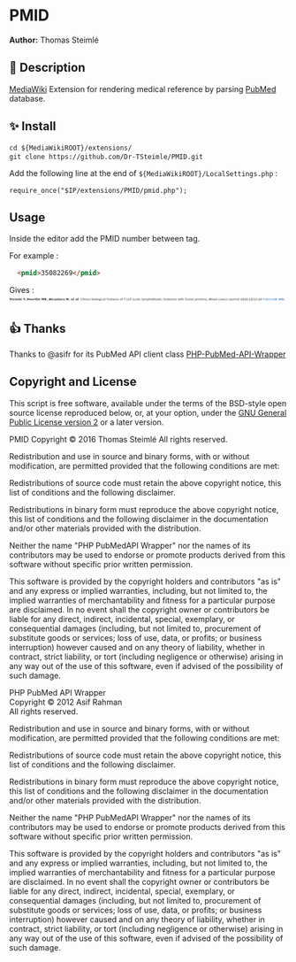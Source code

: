 # PMID

**Author:** Thomas Steimlé

## :speech_balloon: Description

[MediaWiki](https://www.mediawiki.org/) Extension for rendering medical reference by parsing [PubMed](https://pubmed.ncbi.nlm.nih.gov/) database.


## :sparkles: Install

```
cd ${MediaWikiROOT}/extensions/
git clone https://github.com/Dr-TSteimle/PMID.git
```

Add the following line at the end of `${MediaWikiROOT}/LocalSettings.php` : 

```
require_once("$IP/extensions/PMID/pmid.php");
```
## Usage

Inside the editor add the PMID number between <pmid> tag.
  
For example :
```html
  <pmid>35082269</pmid>
```
Gives :
![](screen.png)
 
## :+1: Thanks

Thanks to @asifr for its PubMed API client class [PHP-PubMed-API-Wrapper](https://github.com/asifr/PHP-PubMed-API-Wrapper)

## Copyright and License

This script is free software, available under the terms of the BSD-style open source license reproduced below, or, at your option, under the [GNU General Public License version 2](http://www.gnu.org/licenses/gpl-2.0.txt) or a later version.

PMID
Copyright © 2016 Thomas Steimlé
All rights reserved.

Redistribution and use in source and binary forms, with or without modification, are permitted provided that the following conditions are met:

Redistributions of source code must retain the above copyright notice, this list of conditions and the following disclaimer.

Redistributions in binary form must reproduce the above copyright notice, this list of conditions and the following disclaimer in the documentation and/or other materials provided with the distribution.

Neither the name "PHP PubMedAPI Wrapper" nor the names of its contributors may be used to endorse or promote products derived from this software without specific prior written permission.

This software is provided by the copyright holders and contributors "as is" and any express or implied warranties, including, but not limited to, the implied warranties of merchantability and fitness for a particular purpose are disclaimed. In no event shall the copyright owner or contributors be liable for any direct, indirect, incidental, special, exemplary, or consequential damages (including, but not limited to, procurement of substitute goods or services; loss of use, data, or profits; or business interruption) however caused and on any theory of liability, whether in contract, strict liability, or tort (including negligence or otherwise) arising in any way out of the use of this software, even if advised of the possibility of such damage.

PHP PubMed API Wrapper  
Copyright © 2012 Asif Rahman  
All rights reserved.

Redistribution and use in source and binary forms, with or without modification, are permitted provided that the following conditions are met:

Redistributions of source code must retain the above copyright notice, this list of conditions and the following disclaimer.

Redistributions in binary form must reproduce the above copyright notice, this list of conditions and the following disclaimer in the documentation and/or other materials provided with the distribution.

Neither the name "PHP PubMedAPI Wrapper" nor the names of its contributors may be used to endorse or promote products derived from this software without specific prior written permission.

This software is provided by the copyright holders and contributors "as is" and any express or implied warranties, including, but not limited to, the implied warranties of merchantability and fitness for a particular purpose are disclaimed. In no event shall the copyright owner or contributors be liable for any direct, indirect, incidental, special, exemplary, or consequential damages (including, but not limited to, procurement of substitute goods or services; loss of use, data, or profits; or business interruption) however caused and on any theory of liability, whether in contract, strict liability, or tort (including negligence or otherwise) arising in any way out of the use of this software, even if advised of the possibility of such damage.
